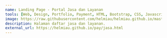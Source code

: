 ```yaml
---
name: Landing Page - Portal Jasa dan Layanan
tools: [Web, Design, Portfolio, Payment, HTML, Bootstrap, CSS, Javascript]
image: https://raw.githubusercontent.com/helmiau/helmiau.github.io/master/images/ajsahelmi.png
description: Halaman daftar jasa dan layanan.
external_url: https://helmiau.github.io/pay/jasa.html
---
```

